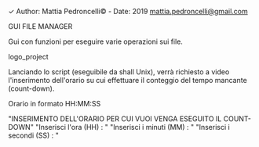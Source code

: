 ✓ Author: Mattia Pedroncelli© - Date: 2019 mattia.pedroncelli@gmail.com

GUI FILE MANAGER

Gui con funzioni per eseguire varie operazioni sui file.

logo_project

Lanciando lo script (eseguibile da shall Unix), verrà richiesto a video l'inserimento dell'orario su cui effettuare il conteggio del tempo mancante (count-down).

Orario in formato HH:MM:SS

"INSERIMENTO DELL'ORARIO PER CUI VUOI VENGA ESEGUITO IL COUNT-DOWN"
"Inserisci l'ora (HH) : "
"Inserisci i minuti (MM) : "
"Inserisci i secondi (SS) : "



